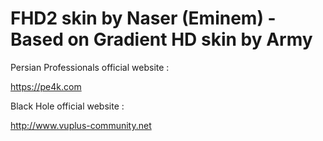FHD2 skin by Naser (Eminem) - Based on Gradient HD skin by Army
=========

Persian Professionals official website :

https://pe4k.com

Black Hole official website :

http://www.vuplus-community.net

